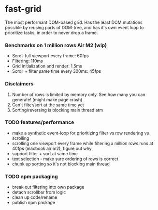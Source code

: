 # fast-grid

The most performant DOM-based grid. Has the least DOM mutations possible by reusing parts of DOM-tree, and has it's own event loop to prioritize tasks, in order to never drop a frame.

### Benchmarks on 1 million rows Air M2 (wip)
- Scroll full viewport every frame:           60fps
- Filtering:                                  110ms
- Grid initialization and render:             1.5ms
- Scroll + filter same time every 300ms:      45fps

### Disclaimers
1) Number of rows is limited by memory only. See how many you can generate! (might make page crash)
2) Can't filter/sort at the same time yet
3) Sorting/reversing is blocking main thread atm

### TODO features/performance
- make a synthetic event-loop for prioritizing filter vs row rendering vs scrolling
- scrolling one viewport every frame while filtering a million rows runs at 40fps (macbook air m2), figure out why
- support filter + sort at same time
- text selection - make sure ordering of rows is correct
- chunk up sorting so it's not blocking main thread

### TODO npm packaging
- break out filtering into own package
- detach scrollbar from logic
- clean up code/rename
- publish npm package
